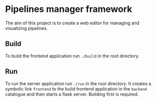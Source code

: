 # Pipelines manager framework

The aim of this project is to create a web editor for managing and visualizing pipelines.

## Build

To build the frontend application run `./build` in the root directory.

## Run

To run the server application run `./run` in the root directory. It creates a symbolic link `frontend` to the build frontend application in the `backend` catalogue and then starts a flask server. Building first is required.